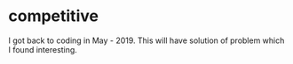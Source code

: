 # competitive
I got back to coding in May - 2019. This will have solution of problem which I found interesting.
